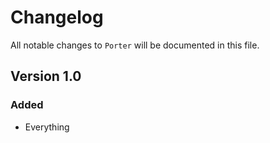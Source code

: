 # Changelog

All notable changes to `Porter` will be documented in this file.

## Version 1.0

### Added
- Everything
